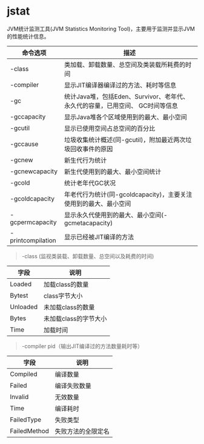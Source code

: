 # jstat
JVM统计监测工具(JVM Statistics Monitoring Tool)，主要用于监测并显示JVM的性能统计信息。

命令选项 | 描述
--- | ---
-class | 类加载、卸载数量、总空间及类装载所耗费的时间
-compiler | 显示JIT编译器编译过的方法、耗时等信息
-gc | 统计Java堆，包括Eden、Survivor、老年代、永久代的容量，已用空间、 GC时间等信息
-gccapacity | 显示Java堆各个区域使用到的最大、最小空间
-gcutil | 显示已使用空间占总空间的百分比
-gccause | 垃圾收集统计概述(同-gcutil)，附加最近两次垃圾回收事件的原因
-gcnew | 新生代行为统计
-gcnewcapacity | 新生代使用到的最大、最小空间统计
-gcold | 统计老年代GC状况
-gcoldcapacity | 年老代行为统计(同-gcoldcapacity)，主要关注使用到的最大、最小空间
-gcpermcapacity | 显示永久代使用到的最大、最小空间(-gcmetacapacity)
-printcompilation | 显示已经被JIT编译的方法



> -class (监视类装载、卸载数量、总空间以及耗费的时间)

字段  |  说明
--- | ---
Loaded | 加载class的数量
Bytest | class字节大小
Unloaded| 未加载class的数量
Bytes | 未加载class的字节大小
Time | 加载时间


> -compiler pid（输出JIT编译过的方法数量耗时等）

字段 | 说明
--- | ---
Compiled | 编译数量
Failed | 编译失败数量
Invalid | 无效数量
Time | 编译耗时
FailedType | 失败类型
FailedMethod| 失败方法的全限定名




